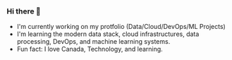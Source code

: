 ### Hi there 👋

- I'm currently working on my protfolio (Data/Cloud/DevOps/ML Projects)
- I'm learning the modern data stack, cloud infrastructures, data processing, DevOps, and machine learning systems.
- Fun fact: I love Canada, Technology, and learning.

<!--
**Mregojos/MRegojos** is a ✨ _special_ ✨ repository because its `README.md` (this file) appears on your GitHub profile.

Here are some ideas to get you started:

- 🔭 I’m currently working on ...
- 🌱 I’m currently learning ...
- 👯 I’m looking to collaborate on ...
- 🤔 I’m looking for help with ...
- 💬 Ask me about ...
- 📫 How to reach me: ...
- 😄 Pronouns: ...
- ⚡ Fun fact: ...
-->
